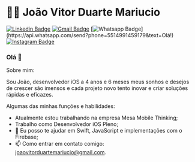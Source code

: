 # :man_technologist: João Vitor Duarte Mariucio

[![Linkedin Badge](https://img.shields.io/badge/-LinkedIn-blue?style=flat-square&logo=Linkedin&logoColor=white&link=https://www.linkedin.com/in/nykollemalone/)](https://www.linkedin.com/in/joaovitorduartemariucio)
[![Gmail Badge](https://img.shields.io/badge/-Gmail-c14438?style=flat-square&logo=Gmail&logoColor=white&link=mailto:joaovitorduartemariucio@gmail.com)](mailto:joaovitorduartemariucio@gmail.com)
[![Whatsapp Badge](https://img.shields.io/badge/-Whatsapp-4CA143?style=flat-square&labelColor=4CA143&logo=whatsapp&logoColor=white&link=https://api.whatsapp.com/send?phone=5514991459179&text=Olá!)](https://api.whatsapp.com/send?phone=5514991459179&text=Olá!)
[![Instagram Badge](https://img.shields.io/badge/-Instagram-BF008C?style=flat-square&logo=Instagram&logoColor=white&link=https://www.instagram.com/joaovitorduartemariucio)](https://www.instagram.com/joaovitorduartemariucio) 

### Olá 👋

Sobre mim:

Sou João, desenvolvedor iOS a 4 anos e 6 meses meus sonhos e desejos de crescer são imensos e cada projeto novo tento inovar e criar soluções rápidas e eficazes.

Algumas das minhas funções e habilidades:

- Atualmente estou trabalhando na empresa Mesa Mobile Thinking;
- Trabalho como Desenvolvedor iOS Pleno;
- 💬 Eu posso te ajudar em Swift, JavaScript e implementações com o Firebase;
- 📫 Como entrar em contato comigo: joaovitorduartemariucio@gmail.com.
